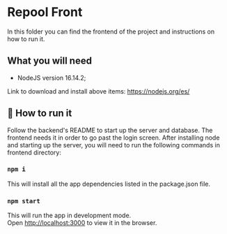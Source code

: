 # Repool Front

In this folder you can find the frontend of the project and instructions on how to run it.

## What you will need

- NodeJS version 16.14.2;

Link to download and install above items: https://nodejs.org/es/

## 🚀 How to run it
Follow the backend's README to start up the server and database. The frontend needs it in order to go past the login screen.
After installing node and starting up the server, you will need to run the following commands in frontend directory:

### `npm i`
This will install all the app dependencies listed in the package.json file.

### `npm start`

This will run the app in development mode.\
Open [http://localhost:3000](http://localhost:3000) to view it in the browser.
